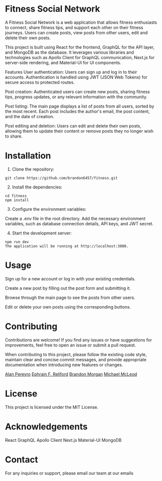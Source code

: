 # Fitness Social Network

A Fitness Social Network is a web application that allows fitness enthusiasts to connect, share fitness tips, and support each other on their fitness journeys. Users can create posts, view posts from other users, edit and delete their own posts.

This project is built using React for the frontend, GraphQL for the API layer, and MongoDB as the database. It leverages various libraries and technologies such as Apollo Client for GraphQL communication, Next.js for server-side rendering, and Material-UI for UI components.

Features
User authentication: Users can sign up and log in to their accounts. Authentication is handled using JWT (JSON Web Tokens) for secure access to protected routes.

Post creation: Authenticated users can create new posts, sharing fitness tips, progress updates, or any relevant information with the community.

Post listing: The main page displays a list of posts from all users, sorted by the most recent. Each post includes the author's email, the post content, and the date of creation.

Post editing and deletion: Users can edit and delete their own posts, allowing them to update their content or remove posts they no longer wish to share.

# Installation
1. Clone the repository:

```
git clone https://github.com/brandon6457/fitness.git
```

2. Install the dependencies:

```
cd fitness
npm install
```
3. Configure the environment variables:

Create a .env file in the root directory.
Add the necessary environment variables, such as database connection details, API keys, and JWT secret.

4. Start the development server:

```
npm run dev
The application will be running at http://localhost:3000.
```

# Usage

Sign up for a new account or log in with your existing credentials.

Create a new post by filling out the post form and submitting it.

Browse through the main page to see the posts from other users.

Edit or delete your own posts using the corresponding buttons.

# Contributing
Contributions are welcome! If you find any issues or have suggestions for improvements, feel free to open an issue or submit a pull request.

When contributing to this project, please follow the existing code style, maintain clear and concise commit messages, and provide appropriate documentation when introducing new features or changes.

[Alan Pereyro](https://github.com/APereyro)
[Ephrain F. Reliford](https://github.com/SurosRegime)
[Brandon Morgan](https://github.com/brandon6457)
[Michael McLeod](https://github.com/ChemicalModel)

# License

This project is licensed under the MIT License.

# Acknowledgements
React
GraphQL
Apollo Client
Next.js
Material-UI
MongoDB

# Contact
For any inquiries or support, please email our team at our emails  


